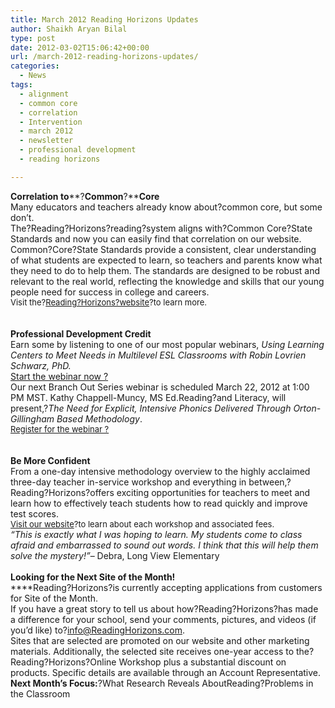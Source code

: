 ```yaml
---
title: March 2012 Reading Horizons Updates
author: Shaikh Aryan Bilal
type: post
date: 2012-03-02T15:06:42+00:00
url: /march-2012-reading-horizons-updates/
categories:
  - News
tags:
  - alignment
  - common core
  - correlation
  - Intervention
  - march 2012
  - newsletter
  - professional development
  - reading horizons

---
```

**Correlation to****?****Common****?****Core**  
Many educators and teachers already know about?common core, but some don&#8217;t.  
The?Reading?Horizons?reading?system aligns with?Common Core?State Standards and now you can easily find that correlation on our website.  
Common?Core?State Standards provide a consistent, clear understanding of what students are expected to learn, so teachers and parents know what they need to do to help them. The standards are designed to be robust and relevant to the real world, reflecting the knowledge and skills that our young people need for success in college and careers.  
<span style="font-size: small;"><span style="line-height: normal;">Visit the?<a href="http://www.readinghorizons.com/uriportal.aspx?page=2012229RM6CK">Reading?Horizons?website</a>?to learn more.</span></span>  
&nbsp;  
&nbsp;  
**Professional Development Credit**  
Earn some by listening to one of our most popular webinars, _Using Learning Centers to Meet Needs in Multilevel ESL Classrooms with Robin Lovrien Schwarz, PhD._  
[Start the webinar now ?][1]  
Our next Branch Out Series webinar is scheduled March 22, 2012 at 1:00 PM MST. Kathy Chappell-Muncy, MS Ed.Reading?and Literacy, will present,?_The Need for Explicit, Intensive Phonics Delivered Through Orton-Gillingham Based Methodology_.  
<span style="font-size: small;"><span style="line-height: normal;"><a href="http://www.readinghorizons.com/uriportal.aspx?page=20122292BYMO">Register for the webinar ?</a></span></span>  
&nbsp;  
&nbsp;  
**Be More Confident**  
From a one-day intensive methodology overview to the highly acclaimed three-day teacher in-service workshop and everything in between,?Reading?Horizons?offers exciting opportunities for teachers to meet and learn how to effectively teach students how to read quickly and improve test scores.  
<span style="font-size: small;"><span style="line-height: normal;"><a href="http://www.readinghorizons.com/uriportal.aspx?page=20122291YZ6B">Visit our website</a>?to learn about each workshop and associated fees.</span></span>  
_&#8220;This is exactly what I was hoping to learn. My students come to class afraid and embarrassed to sound out words. I think that this will help them solve the mystery!&#8221;_&#8211; Debra, Long View Elementary  
&nbsp;  
**Looking for the Next Site of the Month!**  
****Reading?Horizons?is currently accepting applications from customers for Site of the Month.  
If you have a great story to tell us about how?Reading?Horizons?has made a difference for your school, send your comments, pictures, and videos (if you&#8217;d like) to?<info@ReadingHorizons.com>.  
Sites that are selected are promoted on our website and other marketing materials. Additionally, the selected site receives one-year access to the?Reading?Horizons?Online Workshop plus a substantial discount on products. Specific details are available through an Account Representative.  
**Next Month&#8217;s Focus:**?What Research Reveals AboutReading?Problems in the Classroom

 [1]: http://www.readinghorizons.com/uriportal.aspx?page=2012229338M2